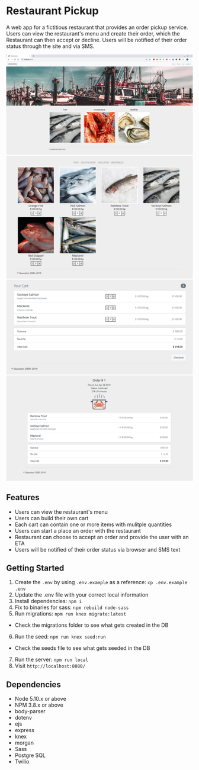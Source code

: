 # Restaurant Pickup
A web app for a fictitious restaurant that provides an order pickup service. Users can view the restaurant's menu and create their order, which the Restaurant can then accept or decline.  Users will be notified of their order status through the site and via SMS.


<img src="https://raw.githubusercontent.com/theostavrides/restaurantapp/master/screenshots/home.png" />
<img src="https://raw.githubusercontent.com/theostavrides/restaurantapp/master/screenshots/menu.png" />
<img src="https://raw.githubusercontent.com/theostavrides/restaurantapp/master/screenshots/cart.png" />
<img src="https://raw.githubusercontent.com/theostavrides/restaurantapp/master/screenshots/confirmed.png" />

## Features
- Users can view the restaurant's menu
- Users can build their own cart
- Each cart can contain one or more items with mulitple quantities
- Users can start a place an order with the restaurant
- Restaurant can choose to accept an order and provide the user with an ETA
- Users will be notified of their order status via browser and SMS text

## Getting Started

1. Create the `.env` by using `.env.example` as a reference: `cp .env.example .env`
2. Update the .env file with your correct local information
3. Install dependencies: `npm i`
4. Fix to binaries for sass: `npm rebuild node-sass`
5. Run migrations: `npm run knex migrate:latest`
  - Check the migrations folder to see what gets created in the DB
6. Run the seed: `npm run knex seed:run`
  - Check the seeds file to see what gets seeded in the DB
7. Run the server: `npm run local`
8. Visit `http://localhost:8080/`

## Dependencies

- Node 5.10.x or above
- NPM 3.8.x or above
- body-parser
- dotenv
- ejs
- express
- knex
- morgan
- Sass
- Postgre SQL
- Twilio
